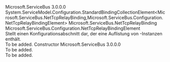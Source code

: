 <Type Name="NetTcpRelayBindingCollectionElement" FullName="Microsoft.ServiceBus.Configuration.NetTcpRelayBindingCollectionElement">
  <TypeSignature Language="C#" Value="public class NetTcpRelayBindingCollectionElement : System.ServiceModel.Configuration.StandardBindingCollectionElement&lt;Microsoft.ServiceBus.NetTcpRelayBinding,Microsoft.ServiceBus.Configuration.NetTcpRelayBindingElement&gt;" />
  <TypeSignature Language="ILAsm" Value=".class public auto ansi beforefieldinit NetTcpRelayBindingCollectionElement extends System.ServiceModel.Configuration.StandardBindingCollectionElement`2&lt;class Microsoft.ServiceBus.NetTcpRelayBinding, class Microsoft.ServiceBus.Configuration.NetTcpRelayBindingElement&gt;" />
  <TypeSignature Language="DocId" Value="T:Microsoft.ServiceBus.Configuration.NetTcpRelayBindingCollectionElement" />
  <TypeSignature Language="VB.NET" Value="Public Class NetTcpRelayBindingCollectionElement&#xA;Inherits StandardBindingCollectionElement(Of NetTcpRelayBinding, NetTcpRelayBindingElement)" />
  <TypeSignature Language="F#" Value="type NetTcpRelayBindingCollectionElement = class&#xA;    inherit StandardBindingCollectionElement&lt;NetTcpRelayBinding, NetTcpRelayBindingElement&gt;" />
  <AssemblyInfo>
    <AssemblyName>Microsoft.ServiceBus</AssemblyName>
    <AssemblyVersion>3.0.0.0</AssemblyVersion>
  </AssemblyInfo>
  <Base>
    <BaseTypeName>System.ServiceModel.Configuration.StandardBindingCollectionElement&lt;Microsoft.ServiceBus.NetTcpRelayBinding,Microsoft.ServiceBus.Configuration.NetTcpRelayBindingElement&gt;</BaseTypeName>
    <BaseTypeArguments>
      <BaseTypeArgument TypeParamName="!0">Microsoft.ServiceBus.NetTcpRelayBinding</BaseTypeArgument>
      <BaseTypeArgument TypeParamName="!1">Microsoft.ServiceBus.Configuration.NetTcpRelayBindingElement</BaseTypeArgument>
    </BaseTypeArguments>
  </Base>
  <Interfaces />
  <Docs>
    <summary>Stellt einen Konfigurationsabschnitt dar, der eine Auflistung von <see cref="T:Microsoft.ServiceBus.Configuration.NetTcpRelayBindingElement" />-Instanzen enthält.</summary>
    <remarks>To be added.</remarks>
  </Docs>
  <Members>
    <Member MemberName=".ctor">
      <MemberSignature Language="C#" Value="public NetTcpRelayBindingCollectionElement ();" />
      <MemberSignature Language="ILAsm" Value=".method public hidebysig specialname rtspecialname instance void .ctor() cil managed" />
      <MemberSignature Language="DocId" Value="M:Microsoft.ServiceBus.Configuration.NetTcpRelayBindingCollectionElement.#ctor" />
      <MemberSignature Language="VB.NET" Value="Public Sub New ()" />
      <MemberType>Constructor</MemberType>
      <AssemblyInfo>
        <AssemblyName>Microsoft.ServiceBus</AssemblyName>
        <AssemblyVersion>3.0.0.0</AssemblyVersion>
      </AssemblyInfo>
      <Parameters />
      <Docs>
        <summary>To be added.</summary>
        <remarks>To be added.</remarks>
      </Docs>
    </Member>
  </Members>
</Type>